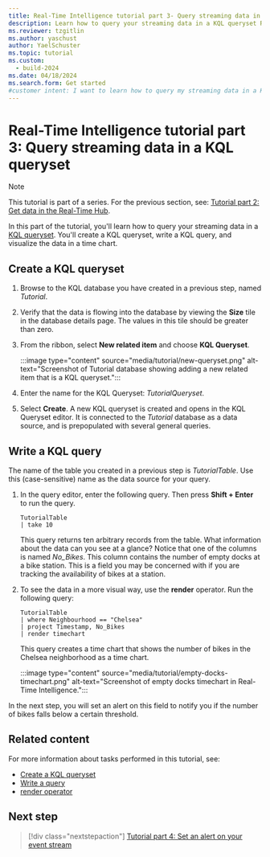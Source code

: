 ```yaml
---
title: Real-Time Intelligence tutorial part 3- Query streaming data in a KQL queryset
description: Learn how to query your streaming data in a KQL queryset Real-Time Intelligence.
ms.reviewer: tzgitlin
ms.author: yaschust
author: YaelSchuster
ms.topic: tutorial
ms.custom:
  - build-2024
ms.date: 04/18/2024
ms.search.form: Get started
#customer intent: I want to learn how to query my streaming data in a KQL queryset in Real-Time Intelligence.
---
```

# Real-Time Intelligence tutorial part 3: Query streaming data in a KQL queryset

> [!NOTE]
> This tutorial is part of a series. For the previous section, see: [Tutorial part 2: Get data in the Real-Time Hub](tutorial-2-get-real-time-events.md).

In this part of the tutorial, you'll learn how to query your streaming data in a [KQL queryset](create-query-set.md). You'll create a KQL queryset, write a KQL query, and visualize the data in a time chart.

## Create a KQL queryset

1. Browse to the KQL database you have created in a previous step, named *Tutorial*. 
1. Verify that the data is flowing into the database by viewing the **Size** tile in the database details page. The values in this tile should be greater than zero.
1. From the ribbon, select **New related item** and choose **KQL Queryset**.

    :::image type="content" source="media/tutorial/new-queryset.png" alt-text="Screenshot of Tutorial database showing adding a new related item that is a KQL queryset.":::

1. Enter the name for the KQL Queryset: *TutorialQueryset*.
1. Select **Create**.
    A new KQL queryset is created and opens in the KQL Queryset editor. It is connected to the *Tutorial* database as a data source, and is prepopulated with several general queries.

## Write a KQL query

The name of the table you created in a previous step is *TutorialTable*. Use this (case-sensitive) name as the data source for your query.

1. In the query editor, enter the following query. Then press **Shift + Enter** to run the query.

    ```kusto
   TutorialTable
    | take 10
    ```

    This query returns ten arbitrary records from the table. What information about the data can you see at a glance? Notice that one of the columns is named *No_Bikes*. This column contains the number of empty docks at a bike station. This is a field you may be concerned with if you are tracking the availability of bikes at a station.

1. To see the data in a more visual way, use the **render** operator. Run the following query:

    ```kusto
    TutorialTable
    | where Neighbourhood == "Chelsea"
    | project Timestamp, No_Bikes
    | render timechart
    ```

    This query creates a time chart that shows the number of bikes in the Chelsea neighborhood as a time chart.

    :::image type="content" source="media/tutorial/empty-docks-timechart.png" alt-text="Screenshot of empty docks timechart in Real-Time Intelligence.":::

In the next step, you will set an alert on this field to notify you if the number of bikes falls below a certain threshold.

## Related content

For more information about tasks performed in this tutorial, see:

* [Create a KQL queryset](create-query-set.md)
* [Write a query](kusto-query-set.md#write-a-query)
* [render operator](/azure/data-explorer/kusto/query/renderoperator?pivots=azuredataexplorer?context=/fabric/context/context&pivots=fabric)

## Next step

> [!div class="nextstepaction"]
> [Tutorial part 4: Set an alert on your event stream](tutorial-4-set-alert.md)
